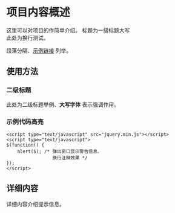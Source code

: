 项目内容概述
======================
这里可以对项目的作简单介绍。
标题为一级标题大写  
此处为换行测试。

段落分隔、[示例链接](http://example.com/) 列举。

使用方法
--------
### 二级标题 ###
此处为二级标题举例、**大写字体** 表示强调作用。

### 示例代码高亮 ###
    <script type="text/javascript" src="jquery.min.js"></script>
    <script type="text/javascript">
    $(function() {
        alert($); /* 弹出窗口显示警告信息、
                     换行注释效果 */
    });
    </script>

详细内容
----------------
详细内容介绍提示信息。